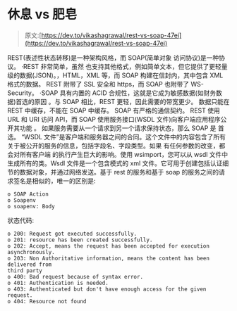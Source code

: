 # 休息 vs 肥皂

> 原文:[https://dev.to/vikashagrawal/rest-vs-soap-47ei](https://dev.to/vikashagrawal/rest-vs-soap-47ei)

REST(表述性状态转移)是一种架构风格，而 SOAP(简单对象
访问协议)是一种协议。
·REST 非常简单，虽然
也支持其他格式，例如简单文本，但它提供了更轻量级的数据(JSON)。，HTML，XML 等，而 SOAP 构建在信封内，其中包含 XML 格式的数据。
REST 附带了 SSL 安全和 https，而 SOAP 也附带了 WS-Security。
·SOAP 具有内置的 ACID 合规性，这就是它成为敏感数据(如财务数据)首选的原因
。与 SOAP 相比，REST 更轻，因此需要的带宽更少。
数据只能在 REST 中缓存，不能在 SOAP 中缓存。
SOAP 有严格的通信契约。
REST 使用 URL 和 URI 访问 API，而 SOAP 使用服务接口(WSDL 文件)向客户端应用程序公开其功能
。
如果服务需要从一个请求到另一个请求保持状态，那么 SOAP 是
首选。
“WSDL 文件”是客户端和服务器之间的合同。这个文件中的内容包含了所有关于被公开的服务的信息，包括字段名、字段类型。如果
有任何参数的改变，都会对所有客户端
的执行产生巨大的影响。使用 wsimport，您可以从 wsdl 文件中生成所有的类。Wsdl 文件是一个包含模式的 xml 文件。它可用于创建包括认证细节的数据对象，并通过网络发送。基于 rest
的服务和基于 soap 的服务之间的请求签名是相似的，唯一的区别是:

```
o SOAP Action
o Soapenv
o soapenv: Body 
```

状态代码:

```
o 200: Request got executed successfully.
o 201: resource has been created successfully.
o 202: Accept, means the request has been accepted for execution asynchronously.
o 203: Non Authoritative information, means the content has been delivered from 
third party
o 400: Bad request because of syntax error.
o 401: Authentication is needed.
o 403: Authenticated but don't have enough access for the given request.
o 404: Resource not found 
```